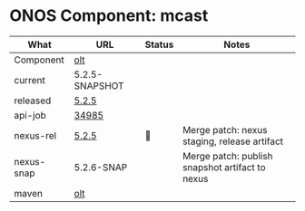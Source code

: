 ONOS Component: mcast
=====================

| What | URL | Status | Notes |
| ---- | --- | ------ | ----- |
| Component  | [olt](https://gerrit.opencord.org/plugins/gitiles/olt) | | |
| current    | 5.2.5-SNAPSHOT | | |
| released   | [5.2.5](https://mvnrepository.com/artifact/org.opencord/olt) | | |
| api-job    | [34985](https://gerrit.opencord.org/c/olt/+/34985)| | |
| nexus-rel  | [5.2.5](https://jenkins.opencord.org/job/onos-app-release/304/console) | :hammer: | Merge patch: nexus staging, release artifact |
| nexus-snap | 5.2.6-SNAP | | Merge patch: publish snapshot artifact to nexus |
| maven      | [olt](https://mvnrepository.com/artifact/org.opencord/olt) | | | Release staged on nexus, publishing to mvc |
